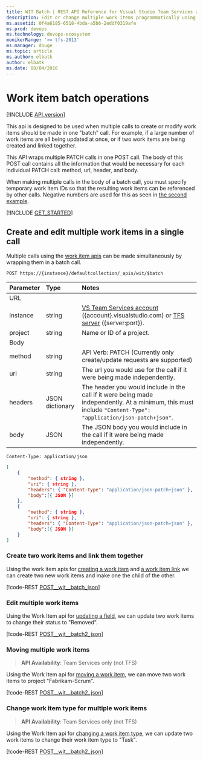 ```yaml
---
title: WIT Batch | REST API Reference for Visual Studio Team Services and Team Foundation Server
description: Edit or change multiple work items programmatically using the REST APIs for Visual Studio Team Services and Team Foundation Server. 
ms.assetid: 0f4a6185-6518-4bda-a5b6-2eddf0319afe
ms.prod: devops
ms.technology: devops-ecosystem
monikerRange: '>= tfs-2013'
ms.manager: douge
ms.topic: article
ms.author: elbatk
author: elbatk
ms.date: 08/04/2016
---
```


# Work item batch operations
[!INCLUDE [API_version](../_data/version.md)]

This api is designed to be used when multiple calls to create or modify work items should be made in one "batch" call.  For example, if a large number of work items are all being updated at once, or if two work items are being created and linked together. 

This API wraps multiple PATCH calls in one POST call. The body of this POST call contains all the information that would be necessary for each individual PATCH call: method, url, header, and body. 

When making multiple calls in the body of a batch call, you must specify temporary work item IDs so that the resulting work items can be referenced by other calls.  Negative numbers are used for this as seen in [the second example](#createtwoworkitemsandlinkthemtogether).

[!INCLUDE [GET_STARTED](../_data/get-started.md)]

## Create and edit multiple work items in a single call 

Multiple calls using the [work item apis](work-items.md) can be made simultaneously by wrapping them in a batch call.

```no-highlight
POST https://{instance}/defaultcollection/_apis/wit/$batch 
```

| Parameter | Type		| Notes	
|:----------|:----------|:------------------------------
| URL
| instance  | string	| [VS Team Services account](/azure/devops/integrate/get-started/rest/basics) ({account}.visualstudio.com) or [TFS server](/azure/devops/integrate/get-started/rest/basics) ({server:port}).
| project   | string	| Name or ID of a project.
| Body
| method	| string	| API Verb: PATCH (Currently only create/update requests are supported)
| uri		| string	| The url you would use for the call if it were being made independently. 
| headers	| JSON dictionary | The header you would include in the call if it were being made independently. At a minimum, this must include `"Content-Type": "application/json-patch+json"`.
| body		| JSON		| The JSON body you would include in the call if it were being made independently. 

```http
Content-Type: application/json
```
```json
[
	{
		"method": { string },
		"uri": { string },
		"headers": { "Content-Type": "application/json-patch+json" },
		"body":[{ JSON }]
	},
	{
		"method": { string },
		"uri": { string },
		"headers": { "Content-Type": "application/json-patch+json" },
		"body":[{ JSON }]
	}
]
```

### Create two work items and link them together
<a name="createtwoworkitemsandlinkthemtogether" />

Using the work item apis for [creating a work item](work-items.md#create-work-item) and [a work item link](work-items.md#withaworkitemlink) we can create two new work items and make one the child of the other.

[!code-REST [POST__wit__batch_json](./_data/batch/POST__wit__batch.json)]

### Edit multiple work items
<a name="editmultipleworkitems" />

Using the Work Item api for [updating a field](work-items.md#updateafield), we can update two work items to change their status to "Removed".

[!code-REST [POST__wit__batch2_json](./_data/batch/POST__wit__batch2.json)]

### Moving multiple work items

> **API Availability**: Team Services only (not TFS)
 
Using the Work Item api for [moving a work item](work-items.md#moveworkitem), we can move two work items to project "Fabrikam-Scrum".

[!code-REST [POST__wit__batch2_json](./_data/witChangeProjectAndType/POST__wit__batch.json)]


### Change work item type for multiple work items

> **API Availability**: Team Services only (not TFS)

Using the Work Item api for [changing a work item type](work-items.md#changeworkitemtype), we can update two work items to change their work item type to "Task".

[!code-REST [POST__wit__batch2_json](./_data/witChangeProjectAndType/POST__wit__batch2.json)]




